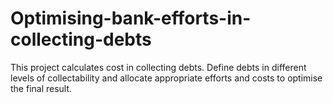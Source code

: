 # Optimising-bank-efforts-in-collecting-debts
This project calculates cost in collecting debts. Define debts in different levels of collectability and allocate appropriate efforts and costs to optimise the final result. 

